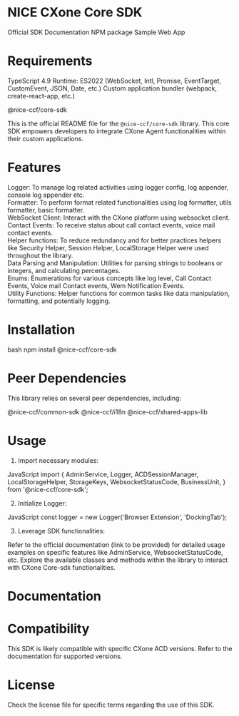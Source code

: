 # NICE CXone Core SDK

Official SDK Documentation
NPM package
Sample Web App

# Requirements
TypeScript 4.9
Runtime: ES2022 (WebSocket, Intl, Promise, EventTarget, CustomEvent, JSON, Date, etc.)
Custom application bundler (webpack, create-react-app, etc.)

@nice-ccf/core-sdk

This is the official README file for the `@nice-ccf/core-sdk` library. This core SDK empowers developers to integrate CXone Agent functionalities within their custom applications.

# Features

Logger: To manage log related activities using logger config, log appender, console log appender etc.
<br/>
Formatter: To perform format related functionalities using log formatter, utils formatter, basic formatter.
<br/>
WebSocket Client: Interact with the CXone platform using websocket client.
<br/>
Contact Events: To receive status about call contact events, voice mail contact events.
<br/>
Helper functions: To reduce redundancy and for better practices helpers like Security Helper, Session Helper, LocalStorage Helper were used throughout the library.
<br/>
Data Parsing and Manipulation: Utilities for parsing strings to booleans or integers, and calculating percentages.
<br/>
Enums: Enumerations for various concepts like log level, Call Contact Events, Voice mail Contact events, Wem Notification Events.
<br/>
Utility Functions: Helper functions for common tasks like data manipulation, formatting, and potentially logging.


# Installation

bash
npm install @nice-ccf/core-sdk


# Peer Dependencies
This library relies on several peer dependencies, including:

@nice-ccf/common-sdk
@nice-ccf/i18n
@nice-ccf/shared-apps-lib

# Usage

1. Import necessary modules:

JavaScript
import {
  AdminService,
  Logger,
  ACDSessionManager,
  LocalStorageHelper,
  StorageKeys,
  WebsocketStatusCode,
  BusinessUnit,
} from '@nice-ccf/core-sdk';

2. Initialize Logger:

JavaScript
const logger = new Logger('Browser Extension', 'DockingTab');

3. Leverage SDK functionalities:

Refer to the official documentation (link to be provided) for detailed usage examples on specific features like AdminService, WebsocketStatusCode, etc.
Explore the available classes and methods within the library to interact with CXone Core-sdk functionalities.

# Documentation

# Compatibility

This SDK is likely compatible with specific CXone ACD versions. Refer to the documentation for supported versions.

# License

Check the license file for specific terms regarding the use of this SDK.
